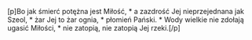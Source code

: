 [p]Bo jak śmierć potężna jest Miłość, * a zazdrość Jej nieprzejednana jak Szeol, * żar Jej to żar ognia, * płomień Pański. * Wody wielkie nie zdołają ugasić Miłości, * nie zatopią, nie zatopią Jej rzeki.[/p]